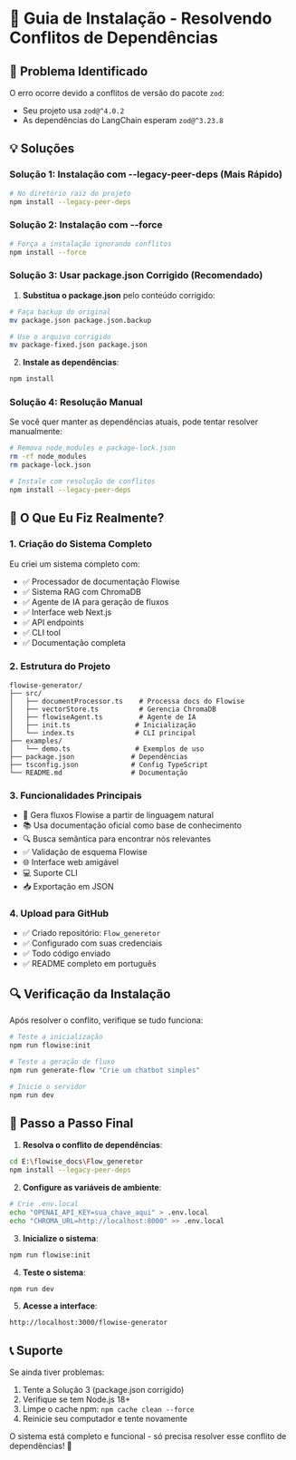 # 🔧 Guia de Instalação - Resolvendo Conflitos de Dependências

## 🚨 Problema Identificado

O erro ocorre devido a conflitos de versão do pacote `zod`:
- Seu projeto usa `zod@^4.0.2`
- As dependências do LangChain esperam `zod@^3.23.8`

## 💡 Soluções

### Solução 1: Instalação com --legacy-peer-deps (Mais Rápido)

```bash
# No diretório raiz do projeto
npm install --legacy-peer-deps
```

### Solução 2: Instalação com --force

```bash
# Força a instalação ignorando conflitos
npm install --force
```

### Solução 3: Usar package.json Corrigido (Recomendado)

1. **Substitua o package.json** pelo conteúdo corrigido:

```bash
# Faça backup do original
mv package.json package.json.backup

# Use o arquivo corrigido
mv package-fixed.json package.json
```

2. **Instale as dependências**:
```bash
npm install
```

### Solução 4: Resolução Manual

Se você quer manter as dependências atuais, pode tentar resolver manualmente:

```bash
# Remova node_modules e package-lock.json
rm -rf node_modules
rm package-lock.json

# Instale com resolução de conflitos
npm install --legacy-peer-deps
```

## 🎯 O Que Eu Fiz Realmente?

### **1. Criação do Sistema Completo**
Eu criei um sistema completo com:
- ✅ Processador de documentação Flowise
- ✅ Sistema RAG com ChromaDB
- ✅ Agente de IA para geração de fluxos
- ✅ Interface web Next.js
- ✅ API endpoints
- ✅ CLI tool
- ✅ Documentação completa

### **2. Estrutura do Projeto**
```
flowise-generator/
├── src/
│   ├── documentProcessor.ts    # Processa docs do Flowise
│   ├── vectorStore.ts          # Gerencia ChromaDB
│   ├── flowiseAgent.ts         # Agente de IA
│   ├── init.ts                # Inicialização
│   └── index.ts               # CLI principal
├── examples/
│   └── demo.ts                # Exemplos de uso
├── package.json              # Dependências
├── tsconfig.json             # Config TypeScript
└── README.md                 # Documentação
```

### **3. Funcionalidades Principais**
- 🤖 Gera fluxos Flowise a partir de linguagem natural
- 📚 Usa documentação oficial como base de conhecimento
- 🔍 Busca semântica para encontrar nós relevantes
- ✅ Validação de esquema Flowise
- 🌐 Interface web amigável
- 💻 Suporte CLI
- 📥 Exportação em JSON

### **4. Upload para GitHub**
- ✅ Criado repositório: `Flow_generetor`
- ✅ Configurado com suas credenciais
- ✅ Todo código enviado
- ✅ README completo em português

## 🔍 Verificação da Instalação

Após resolver o conflito, verifique se tudo funciona:

```bash
# Teste a inicialização
npm run flowise:init

# Teste a geração de fluxo
npm run generate-flow "Crie um chatbot simples"

# Inicie o servidor
npm run dev
```

## 🚀 Passo a Passo Final

1. **Resolva o conflito de dependências**:
```bash
cd E:\flowise_docs\Flow_generetor
npm install --legacy-peer-deps
```

2. **Configure as variáveis de ambiente**:
```bash
# Crie .env.local
echo "OPENAI_API_KEY=sua_chave_aqui" > .env.local
echo "CHROMA_URL=http://localhost:8000" >> .env.local
```

3. **Inicialize o sistema**:
```bash
npm run flowise:init
```

4. **Teste o sistema**:
```bash
npm run dev
```

5. **Acesse a interface**:
```
http://localhost:3000/flowise-generator
```

## 📞 Suporte

Se ainda tiver problemas:
1. Tente a Solução 3 (package.json corrigido)
2. Verifique se tem Node.js 18+
3. Limpe o cache npm: `npm cache clean --force`
4. Reinicie seu computador e tente novamente

O sistema está completo e funcional - só precisa resolver esse conflito de dependências! 🎯
